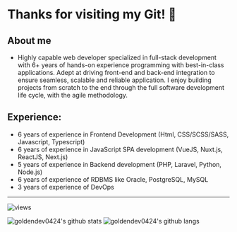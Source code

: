 # Thanks for visiting my Git! 👋

## About me
* Highly capable web developer specialized in full-stack development with 6+ years of
hands-on experience programming with best-in-class applications.
Adept at driving front-end and back-end integration to ensure seamless, scalable and
reliable application. I enjoy building projects from scratch to the end through the full
software development life cycle, with the agile methodology.

## Experience:
+ 6 years of experience in Frontend Development (Html, CSS/SCSS/SASS, Javascript, Typescript)
+ 6 years of experience in JavaScript SPA development (VueJS, Nuxt.js, ReactJS, Next.js)
+ 5 years of experience in Backend development (PHP, Laravel, Python, Node.js)
+ 6 years of experience of RDBMS like Oracle, PostgreSQL, MySQL
+ 3 years of experience of DevOps
-------------------------------------------------------------------------------------------------------

![views](https://enbxcd98jgzi9ya.m.pipedream.net/)

![goldendev0424's github stats](https://github-readme-stats.vercel.app/api?username=goldendev0424&count_private=true&show_icons=true&custom_title=GitHub%20Stats&theme=radical&hide_border=true)
![goldendev0424's github langs](https://github-readme-stats.vercel.app/api/top-langs/?username=goldendev0424&layout=compact&hide_border=true&title_color=0366d6&count_private=true&include_all_commits=true&theme=radical)
